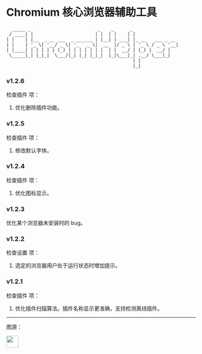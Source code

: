 # Chromium 核心浏览器辅助工具

```text
  _____ _                         _    _      _                 
 / ____| |                       | |  | |    | |                
| |    | |__  _ __ ___  _ __ ___ | |__| | ___| |_ __   ___ _ __ 
| |    | '_ \| '__/ _ \| '_ ` _ \|  __  |/ _ \ | '_ \ / _ \ '__|
| |____| | | | | | (_) | | | | | | |  | |  __/ | |_) |  __/ |   
 \_____|_| |_|_|  \___/|_| |_| |_|_|  |_|\___|_| .__/ \___|_|   
                                               | |              
                                               |_|
```

### v1.2.6

检查插件 项：
1. 优化删除插件功能。

### v1.2.5

检查插件 项：
1. 修改默认字体。

### v1.2.4

检查插件 项：
1. 优化图标显示。

### v1.2.3

优化某个浏览器未安装时的 bug。

### v1.2.2

检查设置 项：
1. 选定的浏览器用户处于运行状态时增加提示。

### v1.2.1

检查插件 项：
1. 优化插件扫描算法。插件名称显示更准确，支持检测离线插件。

***

图源：

<img src="https://icons.iconarchive.com/icons/oxygen-icons.org/oxygen/128/Categories-applications-internet-icon.png" width="32" height="32">
